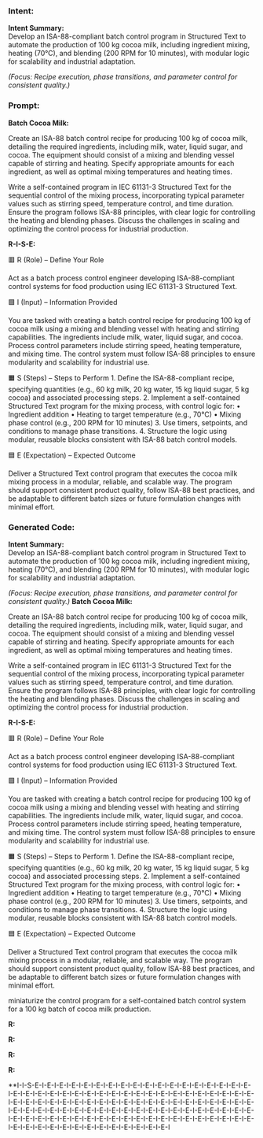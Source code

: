 ### Intent:
**Intent Summary:**  
Develop an ISA-88-compliant batch control program in Structured Text to automate the production of 100 kg cocoa milk, including ingredient mixing, heating (70°C), and blending (200 RPM for 10 minutes), with modular logic for scalability and industrial adaptation.  

*(Focus: Recipe execution, phase transitions, and parameter control for consistent quality.)*

### Prompt:
**Batch Cocoa Milk:**

Create an ISA-88 batch control recipe for producing 100 kg of cocoa milk, detailing the required ingredients, including milk, water, liquid sugar, and cocoa. The equipment should consist of a mixing and blending vessel capable of stirring and heating. Specify appropriate amounts for each ingredient, as well as optimal mixing temperatures and heating times.

Write a self-contained program in IEC 61131-3 Structured Text for the sequential control of the mixing process, incorporating typical parameter values such as stirring speed, temperature control, and time duration. Ensure the program follows ISA-88 principles, with clear logic for controlling the heating and blending phases. Discuss the challenges in scaling and optimizing the control process for industrial production.

**R-I-S-E:**

🟥 R (Role) – Define Your Role

Act as a batch process control engineer developing ISA-88-compliant control systems for food production using IEC 61131-3 Structured Text.

🟩 I (Input) – Information Provided

You are tasked with creating a batch control recipe for producing 100 kg of cocoa milk using a mixing and blending vessel with heating and stirring capabilities. The ingredients include milk, water, liquid sugar, and cocoa. Process control parameters include stirring speed, heating temperature, and mixing time. The control system must follow ISA-88 principles to ensure modularity and scalability for industrial use.

🟧 S (Steps) – Steps to Perform
	1.	Define the ISA-88-compliant recipe, specifying quantities (e.g., 60 kg milk, 20 kg water, 15 kg liquid sugar, 5 kg cocoa) and associated processing steps.
	2.	Implement a self-contained Structured Text program for the mixing process, with control logic for:
	•	Ingredient addition
	•	Heating to target temperature (e.g., 70°C)
	•	Mixing phase control (e.g., 200 RPM for 10 minutes)
	3.	Use timers, setpoints, and conditions to manage phase transitions.
	4.	Structure the logic using modular, reusable blocks consistent with ISA-88 batch control models.

🟦 E (Expectation) – Expected Outcome

Deliver a Structured Text control program that executes the cocoa milk mixing process in a modular, reliable, and scalable way. The program should support consistent product quality, follow ISA-88 best practices, and be adaptable to different batch sizes or future formulation changes with minimal effort.

### Generated Code:
**Intent Summary:**  
Develop an ISA-88-compliant batch control program in Structured Text to automate the production of 100 kg cocoa milk, including ingredient mixing, heating (70°C), and blending (200 RPM for 10 minutes), with modular logic for scalability and industrial adaptation.  

*(Focus: Recipe execution, phase transitions, and parameter control for consistent quality.)*
**Batch Cocoa Milk:**

Create an ISA-88 batch control recipe for producing 100 kg of cocoa milk, detailing the required ingredients, including milk, water, liquid sugar, and cocoa. The equipment should consist of a mixing and blending vessel capable of stirring and heating. Specify appropriate amounts for each ingredient, as well as optimal mixing temperatures and heating times.

Write a self-contained program in IEC 61131-3 Structured Text for the sequential control of the mixing process, incorporating typical parameter values such as stirring speed, temperature control, and time duration. Ensure the program follows ISA-88 principles, with clear logic for controlling the heating and blending phases. Discuss the challenges in scaling and optimizing the control process for industrial production.

**R-I-S-E:**

🟥 R (Role) – Define Your Role

Act as a batch process control engineer developing ISA-88-compliant control systems for food production using IEC 61131-3 Structured Text.

🟩 I (Input) – Information Provided

You are tasked with creating a batch control recipe for producing 100 kg of cocoa milk using a mixing and blending vessel with heating and stirring capabilities. The ingredients include milk, water, liquid sugar, and cocoa. Process control parameters include stirring speed, heating temperature, and mixing time. The control system must follow ISA-88 principles to ensure modularity and scalability for industrial use.

🟧 S (Steps) – Steps to Perform
	1.	Define the ISA-88-compliant recipe, specifying quantities (e.g., 60 kg milk, 20 kg water, 15 kg liquid sugar, 5 kg cocoa) and associated processing steps.
	2.	Implement a self-contained Structured Text program for the mixing process, with control logic for:
	•	Ingredient addition
	•	Heating to target temperature (e.g., 70°C)
	•	Mixing phase control (e.g., 200 RPM for 10 minutes)
	3.	Use timers, setpoints, and conditions to manage phase transitions.
	4.	Structure the logic using modular, reusable blocks consistent with ISA-88 batch control models.

🟦 E (Expectation) – Expected Outcome

Deliver a Structured Text control program that executes the cocoa milk mixing process in a modular, reliable, and scalable way. The program should support consistent product quality, follow ISA-88 best practices, and be adaptable to different batch sizes or future formulation changes with minimal effort.

 miniaturize the control program for a self-contained batch control system for a 100 kg batch of cocoa milk production.
  
  **R:**
  
  **R:**  
  
  **R:**  
  
  **R:**  
  
  **I-I-S-E-I-E-I-E-I-E-I-E-I-E-I-E-I-E-I-E-I-E-I-E-I-E-I-E-I-E-I-E-I-E-I-E-I-E-I-E-I-E-I-E-I-E-I-E-I-E-I-E-I-E-I-E-I-E-I-E-I-E-I-E-I-E-I-E-I-E-I-E-I-E-I-E-I-E-I-E-I-E-I-E-I-E-I-E-I-E-I-E-I-E-I-E-I-E-I-E-I-E-I-E-I-E-I-E-I-E-I-E-I-E-I-E-I-E-I-E-I-E-I-E-I-E-I-E-I-E-I-E-I-E-I-E-I-E-I-E-I-E-I-E-I-E-I-E-I-E-I-E-I-E-I-E-I-E-I-E-I-E-I-E-I-E-I-E-I-E-I-E-I-E-I-E-I-E-I-E-I-E-I-E-I-E-I-E-I-E-I-E-I-E-I-E-I-E-I-E-I-E-I-E-I-E-I-E-I-E-I-E-I-E-I-E-I-E-I-E-I-E-I-E-I
